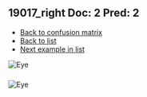 ## 19017_right Doc: 2 Pred: 2
- [Back to confusion matrix](https://github.com/juliandewit/kaggle_retinopathy/blob/master/matrix.md)
- [Back to list](https://github.com/juliandewit/kaggle_retinopathy/blob/master/lists/22/list.md)
- [Next example in list](https://github.com/juliandewit/kaggle_retinopathy/blob/master/lists/22/19/19022_left.md)

![Eye](https://retinopaty.blob.core.windows.net/size1024/19017_right_2.jpeg)

### 

![Eye]()
